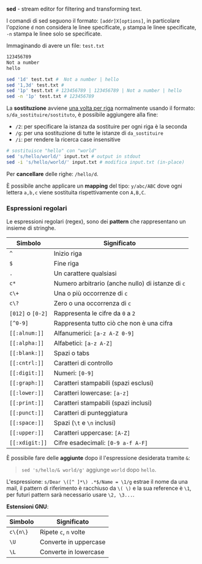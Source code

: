 **sed** - stream editor for filtering and transforming text.

I comandi di sed seguono il formato: `[addr]X[options]`, in particolare l'opzione `d` non considera le linee specificate, `p` stampa le linee specificate, `-n` stampa le linee solo se specificate.

Immaginando di avere un file: `test.txt`
```txt
123456789
Not a number
hello
```

```bash
sed '1d' test.txt #  Not a number | hello
sed '1,3d' test.txt # 
sed '1p' test.txt # 123456789 | 123456789 | Not a number | hello
sed -n '1p' test.txt # 123456789
```

La **sostituzione** avviene <u>una volta per riga</u> normalmente usando il formato: 
`s/da_sostituire/sostituto`, è possibile aggiungere alla fine:
- `/2`: per specificare la istanza da sostituire per ogni riga è la seconda
- `/g`: per una sostituzione di tutte le istanze di `da_sostituire`
- `/i`: per rendere la ricerca case insensitive
```bash
# sostituisce "hello" con "world"
sed 's/hello/world/' input.txt # output in stdout
sed -i 's/hello/world/' input.txt # modifica input.txt (in-place)
```

Per **cancellare** delle righe: `/hello/d`.

È possibile anche applicare un **mapping** del tipo: `y/abc/ABC` dove ogni lettera `a,b,c` viene sostituita rispettivamente con `A,B,C`.

### Espressioni regolari
Le espressioni regolari (regex), sono dei **pattern** che rappresentano un insieme di stringhe.

| Simbolo           | Significato                                       |
| ----------------- | ------------------------------------------------- |
| `^`               | Inizio riga                                       |
| `$`               | Fine riga                                         |
| `.`               | Un carattere qualsiasi                            |
| `c*`              | Numero arbitrario (anche nullo) di istanze di `c` |
| `c\+`             | Una o più occorrenze di `c`                       |
| `c\?`             | Zero o una occorrenza di `c`                      |
| `[012]` o `[0-2]` | Rappresenta le cifre da `0` a `2`                 |
| `[^0-9]`          | Rappresenta tutto ciò che non è una cifra         |
| `[[:alnum:]]`     | Alfanumerici: `[a-z A-Z 0-9]`                     |
| `[[:alpha:]]`     | Alfabetici: `[a-z A-Z]`                           |
| `[[:blank:]]`     | Spazi o tabs                                      |
| `[[:cntrl:]]`     | Caratteri di controllo                            |
| `[[:digit:]]`     | Numeri: `[0-9]`                                   |
| `[[:graph:]]`     | Caratteri stampabili (spazi esclusi)              |
| `[[:lower:]]`     | Caratteri lowercase: `[a-z]`                      |
| `[[:print:]]`     | Caratteri stampabili (spazi inclusi)              |
| `[[:punct:]]`     | Caratteri di punteggiatura                        |
| `[[:space:]]`     | Spazi (`\t` e `\n` inclusi)                       |
| `[[:upper:]]`     | Caratteri uppercase: `[A-Z]`                      |
| `[[:xdigit:]]`    | Cifre esadecimali: `[0-9 a-f A-F]`                |
È possibile fare delle **aggiunte** dopo il l'espressione desiderata tramite `&`:
>`sed 's/hello/& world/g'` aggiunge `world` dopo `hello`.

L'espressione: `s/Dear \([^ ]*\) .*$/Name = \1/g` estrae il nome da una mail, il pattern di riferimento è racchiuso da `\( \)` e la sua reference è `\1`, per futuri pattern sarà necessario usare `\2, \3...`.

**Estensioni GNU**:

| Simbolo  | Significato           |
| -------- | --------------------- |
| `c\{n\}` | Ripete `c`, `n` volte |
| `\U`     | Converte in uppercase |
| `\L`     | Converte in lowercase |
